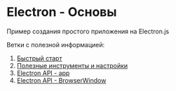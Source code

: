 # Electron - Основы
Пример создания простого приложения на Electron.js

Ветки с полезной информацией:
1. [Быстрый старт]
2. [Полезные инструменты и настройки]
3. [Electron API - app]
4. [Electron API - BrowserWindow]

[Быстрый старт]: https://github.com/NetWorkRoom/electron-start/tree/start 
[Полезные инструменты и настройки]: https://github.com/NetWorkRoom/electron-start/tree/tools
[Electron API - app]: https://github.com/NetWorkRoom/electron-start/tree/app
[Electron API - BrowserWindow]: https://github.com/NetWorkRoom/electron-start/tree/browserwindow
